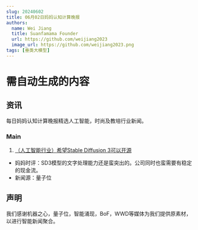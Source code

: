 ```yaml
---
slug: 20240602
title: 06月02日妈妈认知计算晚报
authors:
  name: Wei Jiang
  title: Suanfamama Founder
  url: https://github.com/weijiang2023
  image_url: https://github.com/weijiang2023.png
tags: [垂类大模型]
---
```


# 需自动生成的内容
## 资讯
每日妈妈认知计算晚报精选人工智能，时尚及教培行业新闻。

### Main

1. [（人工智能行业）希望Stable Diffusion 3可以开源](https://mp.weixin.qq.com/s/H2a1RzlttnGt_6hpkCaYgg)
* 妈妈时评：SD3模型的文字处理能力还是蛮突出的。公司同时也蛮需要有稳定的现金流。
* 新闻源：量子位

## 声明

我们感谢机器之心，量子位，智能涌现，BoF，WWD等媒体为我们提供原素材，以进行智能新闻聚合。